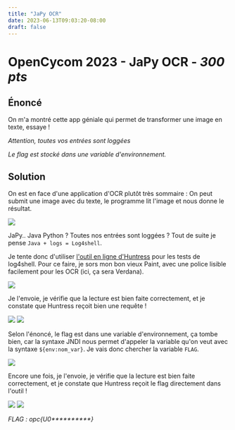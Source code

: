 ```yaml
---
title: "JaPy OCR"
date: 2023-06-13T09:03:20-08:00
draft: false
---
```


# OpenCycom 2023 - JaPy OCR - *300 pts*

## Énoncé
On m'a montré cette app géniale qui permet de transformer une image en texte, essaye !

*Attention, toutes vos entrées sont loggées*

*Le flag est stocké dans une variable d'environnement.*

## Solution
On est en face d'une application d'OCR plutôt très sommaire : On peut submit une image avec du texte, le programme lit l'image et nous donne le résultat.

![](/images/003/01.png)

JaPy.. Java Python ? Toutes nos entrées sont loggées ? Tout de suite je pense `Java + logs = Log4shell`.

Je tente donc d'utiliser [l'outil en ligne d'Huntress](https://log4shell.huntress.com/) pour les tests de log4shell. Pour ce faire, je sors mon bon vieux Paint, avec une police lisible facilement pour les OCR (ici, ça sera Verdana).

![](/images/003/02.png)

Je l'envoie, je vérifie que la lecture est bien faite correctement, et je constate que Huntress reçoit bien une requête !

![](/images/003/03.png)
![](/images/003/04.png)

Selon l'énoncé, le flag est dans une variable d'environnement, ça tombe bien, car la syntaxe JNDI nous permet d'appeler la variable qu'on veut avec la syntaxe `${env:nom_var}`. Je vais donc chercher la variable `FLAG`.

![](/images/003/05.png)

Encore une fois, je l'envoie, je vérifie que la lecture est bien faite correctement, et je constate que Huntress reçoit le flag directement dans l'outil !

![](/images/003/06.png)
![](/images/003/07.png)

*FLAG : opc{U0\*\*\*\*\*\*\*\*\*\*}*
